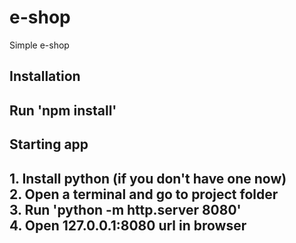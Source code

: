 # e-shop
Simple e-shop
<h2>Installation<h2>
<p>
	Run 'npm install'<br/> 
</p>
<h2>Starting app<h2>
<p>
	1. Install python (if you don't have one now) <br/> 
	2. Open a terminal and go to project folder <br/> 
	3. Run 'python -m http.server 8080' <br/> 
	4. Open 127.0.0.1:8080 url in browser <br/> 
</p>